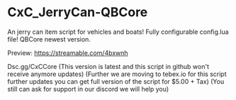 # CxC_JerryCan-QBCore
An jerry can item script for vehicles and boats! Fully configurable config.lua file! QBCore newest version.

Preview: https://streamable.com/4bxwnh

Dsc.gg/CxCCore
(This version is latest and this script in github won't receive anymore updates)
(Further we are moving to tebex.io for this script further updates you can get full version of the script for $5.00 + Tax)
(You still can ask for support in our discord we will help you)
